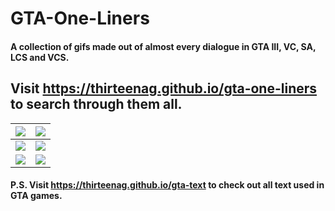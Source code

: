 # GTA-One-Liners

#### A collection of gifs made out of almost every dialogue in GTA III, VC, SA, LCS and VCS.

## Visit https://thirteenag.github.io/gta-one-liners to search through them all.

| ![](https://i.imgur.com/KkIkl0K.gif) | ![](https://i.imgur.com/cOu96Hk.gif) |
| :----------------------------------: | :----------------------------------: |
| ![](https://i.imgur.com/RTtBpNQ.gif) | ![](https://i.imgur.com/LtB96a1.gif) |
| ![](https://i.imgur.com/CDDWnfN.gif) | ![](https://i.imgur.com/3ItvlwS.gif) |

#### P.S. Visit https://thirteenag.github.io/gta-text to check out all text used in GTA games.
